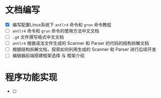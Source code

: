 # 文档编写
- [x] 编写配置Linux系统下 `antlr4` 命令和 `grun` 命令教程
- [ ] `antlr4` 命令和 `grun` 命令的使用方法中文文档
- [ ] `.g4` 文件撰写格式中文文档
- [ ] `antlr4` 根据语法文件生成的 Scanner 和 Parser 的代码的结构拆解文档
- [ ] 根据结构拆解文档，探索如何利用生成的 Scanner 和 Parser 进行后续开发
- [ ] 编辑器前端搭建框架选择 与 框架介绍

# 程序功能实现

- [ ]